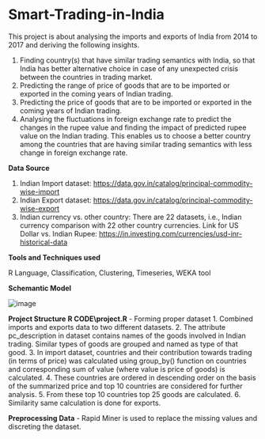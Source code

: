 # Smart-Trading-in-India

This project is about analysing the imports and exports of India from 2014 to 2017 and deriving the following insights.

1. Finding country(s) that have similar trading semantics with India, so that India has better alternative choice in case of any unexpected crisis between the countries in trading market.
2. Predicting the range of price of goods that are to be imported or exported in the coming years of Indian trading.
3. Predicting the price of goods that are to be imported or exported in the coming years of Indian trading.
4. Analysing the fluctuations in foreign exchange rate to predict the changes in the rupee value and finding the impact of predicted rupee value on the Indian trading. This enables us to choose a better country among the countries that are having similar trading semantics with less change in foreign exchange rate.

**Data Source**

1.	Indian Import dataset: https://data.gov.in/catalog/principal-commodity-wise-import
2.	Indian Export dataset: https://data.gov.in/catalog/principal-commodity-wise-export
3.	Indian currency vs. other country: 
There are 22 datasets, i.e., Indian currency comparison with 22 other country currencies.
Link for US Dollar vs. Indian Rupee:
https://in.investing.com/currencies/usd-inr-historical-data

**Tools and Techniques used**

R Language,  Classification, Clustering, Timeseries, WEKA tool

**Schemantic Model**

![image](https://user-images.githubusercontent.com/38485915/147389588-99d5ac48-8d16-4aea-918f-a088b87d6dc9.png)

**Project Structure**
  **R CODE\project.R** - Forming proper dataset
    1. Combined imports and exports data to two different datasets.
    2. The attribute pc_description in dataset contains names of the goods involved in Indian trading. Similar types of goods are grouped and named as type of that good. 
    3. In import dataset, countries and their contribution towards trading (in terms of price) was calculated using group_by() function on countries and corresponding sum of value (where value is price of goods) is calculated.
    4. These countries are ordered in descending order on the basis of the summarized price and top 10 countries are considered for further analysis.
    5. From these top 10 countries top 25 goods are calculated.
    6. Similarity same calculation is done for exports.
    
   **Preprocessing Data** - Rapid Miner is used to replace the missing values and discreting the dataset.
    
    
